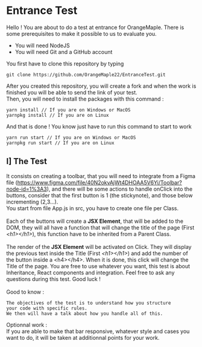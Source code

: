 # Entrance Test

Hello ! You are about to do a test at entrance for OrangeMaple.
There is some prerequisites to make it possible to us to evaluate you.

- You will need NodeJS
- You will need Git and a GitHub account

You first have to clone this repository by typing
```
git clone https://github.com/OrangeMaple22/EntranceTest.git
```
After you created this repository, you will create a fork and when the work is finished you will be able to send the link of your test.
\
Then, you will need to install the packages with this command :
```
yarn install // If you are on Windows or MacOS
yarnpkg install // If you are on Linux
```
And that is done ! You know just have to run this command to start to work
```
yarn run start // If you are on Windows or MacOS
yarnpkg run start // If you are on Linux
```

## I] The Test
It consists on creating a toolbar, that you will need to integrate from a Figma file (https://www.figma.com/file/40N2okvAjWt4DHOAA5V6Yi/Toolbar?node-id=1%3A3), and there will be some actions to handle onClick into the buttons, consider that the first button is 1 (the stickynote), and those below incrementing (2,3...).
\
You start from file App.js in src, you have to create one file per Class.
\
\
Each of the buttons will create a **JSX Element**, that will be added to the DOM, they will all have a function that will change the title of the page (First *\<h1>\</h1>*), this function have to be inherited from a Parent Class.
\
\
The render of the **JSX Element** will be activated on Click.
They will display the previous text inside the Title (First *\<h1>\</h1>*) and add the number of the button inside a \<h4>\</h4>.
When it is done, this click  will change the Title of the page.
You are free to use whatever you want, this test is about Inheritance, React components and integration.
Feel free to ask any questions during this test. Good luck !
\
\
Good to know :
```
The objectives of the test is to understand how you structure
your code with specific rules.
We then will have a talk about how you handle all of this.
```
Optionnal work :
\
If you are able to make that bar responsive, whatever style and cases you want to do, it will be taken at additionnal points for your work.
